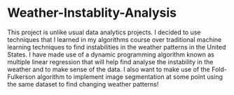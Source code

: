 # Weather-Instablity-Analysis
This project is unlike usual data analytics projects. I decided to use techniques that I learned in my algorithms course over traditional machine learning techniques to find instabilities in the weather patterns in the United States. I have made use of a dynamic programming algorithm known as multiple linear regression that will help find analyse the instability in the weather and to make sense of the data. I also want to make use of the Fold-Fulkerson algorithm to implement image segmentation at some point using the same dataset to find changing weather patterns!
